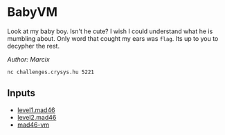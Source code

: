 # BabyVM

Look at my baby boy. Isn't he cute? I wish I could understand what he is mumbling about. Only word that cought my ears was `flag`. Its up to you to decypher the rest.

*Author: Marcix*

`nc challenges.crysys.hu 5221`

## Inputs
- [level1.mad46](input/level1.mad46)
- [level2.mad46](input/level2.mad46)
- [mad46-vm](input/mad46-vm)


